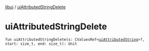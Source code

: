 [libui](README.md) / [uiAttributedStringDelete](ui-attributed-string-delete.md)

# uiAttributedStringDelete

`fun uiAttributedStringDelete(s: CValuesRef<`[`uiAttributedString`](ui-attributed-string.md)`>?, start: size_t, end: size_t): Unit`
